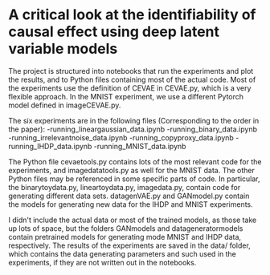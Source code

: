 # A critical look at the identifiability of causal effect using deep latent variable models 

The project is structured into notebooks that run the experiments and plot the results, and to Python files containing
most of the actual code. Most of the experiments use the definition of CEVAE in CEVAE.py, which is a very flexible
approach. In the MNIST experiment, we use a different Pytorch model defined in imageCEVAE.py. 

The six experiments are in the following files (Corresponding to the order in the paper):
-running_lineargaussian_data.ipynb
-running_binary_data.ipynb
-running_irrelevantnoise_data.ipynb
-running_copyproxy_data.ipynb
-running_IHDP_data.ipynb
-running_MNIST_data.ipynb

The Python file cevaetools.py contains lots of the most relevant code for the experiments, and imagedatatools.py
as well for the MNIST data. The other Python files may be referenced in some specific parts of code. In particular,
the binarytoydata.py, lineartoydata.py, imagedata.py, contain code for generating different data sets. datagenVAE.py
and GANmodel.py contain the models for generating new data for the IHDP and MNIST experiments. 

I didn't include the actual data or most of the trained models, as those take up lots of space, but the folders
GANmodels and datageneratormodels contain pretrained models for generating mode MNIST and IHDP data, respectively.
The results of the experiments are saved in the data/ folder, which contains the data generating parameters and 
such used in the experiments, if they are not written out in the notebooks. 
